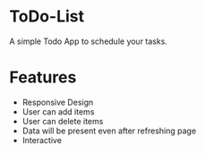 # ToDo-List
A simple Todo App to schedule your tasks.

# Features
* Responsive Design
* User can add items
* User can delete items
* Data will be present even after refreshing page
* Interactive
<!-- * User can mark items that are done -->

